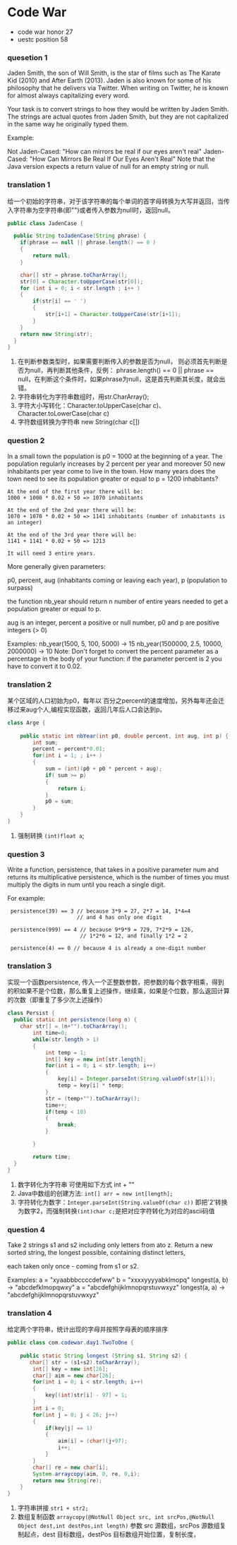 # Code War

- code war honor 27  
- uestc position 58
 
### quesetion 1

Jaden Smith, the son of Will Smith, is the star of films such as The Karate Kid (2010) and After Earth (2013). Jaden is also known for some of his philosophy that he delivers via Twitter. When writing on Twitter, he is known for almost always capitalizing every word.

Your task is to convert strings to how they would be written by Jaden Smith. The strings are actual quotes from Jaden Smith, but they are not capitalized in the same way he originally typed them.

Example:

Not Jaden-Cased: "How can mirrors be real if our eyes aren't real"
Jaden-Cased:     "How Can Mirrors Be Real If Our Eyes Aren't Real"
Note that the Java version expects a return value of null for an empty string or null.

### translation 1

给一个初始的字符串，对于该字符串的每个单词的首字母转换为大写并返回，当传入字符串为空字符串(即"")或者传入参数为null时，返回null。

```Java
public class JadenCase {

  public String toJadenCase(String phrase) {
    if(phrase == null || phrase.length() == 0 )
    {
        return null;
    }

    char[] str = phrase.toCharArray();
    str[0] = Character.toUpperCase(str[0]);
    for (int i = 0; i < str.length ; i++ )
    {
        if(str[i] == ' ')
        {
            str[i+1] = Character.toUpperCase(str[i+1]);
        }
    }
    return new String(str);
  }
}
```

1. 在判断参数类型时，如果需要判断传入的参数是否为null， 则必须首先判断是否为null，再判断其他条件，反例： phrase.length() == 0 || phrase == null，在判断这个条件时，如果phrase为null，这是首先判断其长度，就会出错。
1. 字符串转化为字符串数组时，用str.CharArray();
1. 字符大小写转化：Character.toUpperCase(char c)、 Character.toLowerCase(char c)
1. 字符数组转换为字符串 new String(char c[])

### question 2

In a small town the population is p0 = 1000 at the beginning of a year. The population regularly increases by 2 percent per year and moreover 50 new inhabitants per year come to live in the town. How many years does the town need to see its population greater or equal to p = 1200 inhabitants?

    At the end of the first year there will be:
    1000 + 1000 * 0.02 + 50 => 1070 inhabitants

    At the end of the 2nd year there will be:
    1070 + 1070 * 0.02 + 50 => 1141 inhabitants (number of inhabitants is an integer)

    At the end of the 3rd year there will be:
    1141 + 1141 * 0.02 + 50 => 1213

    It will need 3 entire years.
More generally given parameters:

p0, percent, aug (inhabitants coming or leaving each year), p (population to surpass)

the function nb_year should return n number of entire years needed to get a population greater or equal to p.

aug is an integer, percent a positive or null number, p0 and p are positive integers (> 0)

Examples:
nb_year(1500, 5, 100, 5000) -> 15
nb_year(1500000, 2.5, 10000, 2000000) -> 10
Note: Don't forget to convert the percent parameter as a percentage in the body of your function: if the parameter percent is 2 you have to convert it to 0.02.

### translation 2

某个区域的人口初始为p0，每年以 百分之percent的速度增加，另外每年还会迁移过来aug个人,编程实现函数，返回几年后人口会达到p。

```Java
class Arge {
    
    public static int nbYear(int p0, double percent, int aug, int p) {
        int sum;
        percent = percent*0.01;
        for(int i = 1; ; i++ )
        {
            sum = (int)(p0 + p0 * percent + aug);
            if( sum >= p)
            {
                return i;
            }
            p0 = sum;
        }
    }
}
```

1. 强制转换 `(int)float a`;

### question 3

Write a function, persistence, that takes in a positive parameter num and returns its multiplicative persistence, which is the number of times you must multiply the digits in num until you reach a single digit.

For example:

     persistence(39) == 3 // because 3*9 = 27, 2*7 = 14, 1*4=4
                          // and 4 has only one digit
    
     persistence(999) == 4 // because 9*9*9 = 729, 7*2*9 = 126,
                           // 1*2*6 = 12, and finally 1*2 = 2
    
     persistence(4) == 0 // because 4 is already a one-digit number

### translation 3

实现一个函数persistence, 传入一个正整数参数，把参数的每个数字相乘，得到的积如果不是个位数，那么重复上述操作，继续乘，如果是个位数，那么返回计算的次数（即重复了多少次上述操作）

```Java
class Persist {
  public static int persistence(long n) {
    char str[] = (n+"").toCharArray();
        int time=0;
        while(str.length > 1)
        {
            int temp = 1;
            int[] key = new int[str.length];
            for(int i = 0; i < str.length; i++)
            {
                key[i] = Integer.parseInt(String.valueOf(str[i]));
                temp = key[i] * temp;
            }
            str = (temp+"").toCharArray();
            time++;
            if(temp < 10)
            {
                break;
            }

        }

        return time;
  }
}
```

1. 数字转化为字符串 可使用如下方式 int + "" 
2. Java中数组的创建方法: `int[] arr = new int[length];`
3. 字符转化为数字：`Integer.parseInt(String.valueOf(char c))`
即把'2'转换为数字2，而强制转换`(int)char c;`是把对应字符转化为对应的ascii码值

### question 4

Take 2 strings s1 and s2 including only letters from ato z. Return a new sorted string, the longest possible, containing distinct letters,

each taken only once - coming from s1 or s2. 

Examples:
     a = "xyaabbbccccdefww" b = "xxxxyyyyabklmopq" longest(a, b) -> "abcdefklmopqwxy"
     a = "abcdefghijklmnopqrstuvwxyz" longest(a, a) -> "abcdefghijklmnopqrstuvwxyz" 

### translation 4

给定两个字符串，统计出现的字母并按照字母表的顺序排序

```Java
public class com.codewar.day1.TwoToOne {
    
    public static String longest (String s1, String s2) {
       char[] str = (s1+s2).toCharArray();
        int[] key = new int[26];
        char[] aim = new char[26];
        for(int i = 0; i < str.length; i++)
        {
            key[(int)str[i] - 97] = 1;
        }
        int i = 0;
        for(int j = 0; j < 26; j++)
        {
            if(key[j] == 1)
            {
                aim[i] = (char)(j+97);
                i++;
            }
        }
        char[] re = new char[i];
        System.arraycopy(aim, 0, re, 0,i);
        return new String(re);
    }
}
```  

1. 字符串拼接 `str1 + str2;`
2. 数组复制函数 
`arraycopy(@NotNull Object src, int srcPos,@NotNull Object dest,int destPos,int length)`
参数 src 源数组，srcPos 源数组复制起点，dest 目标数组，destPos 目标数组开始位置，复制长度，

